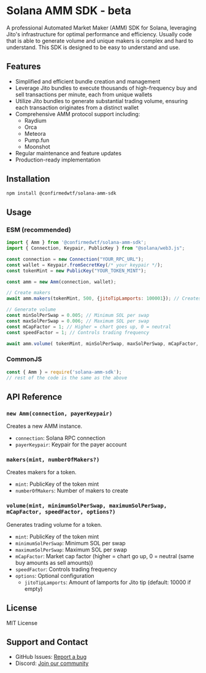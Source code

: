# Solana AMM SDK - beta

A professional Automated Market Maker (AMM) SDK for Solana, leveraging Jito's infrastructure for optimal performance and efficiency.
Usually code that is able to generate volume and unique makers is complex and hard to understand. 
This SDK is designed to be easy to understand and use.

## Features

- Simplified and efficient bundle creation and management
- Leverage Jito bundles to execute thousands of high-frequency buy and sell transactions per minute, each from unique wallets
- Utilize Jito bundles to generate substantial trading volume, ensuring each transaction originates from a distinct wallet
- Comprehensive AMM protocol support including:
  - Raydium
  - Orca
  - Meteora
  - Pump.fun
  - Moonshot
- Regular maintenance and feature updates
- Production-ready implementation

## Installation

```bash
npm install @confirmedwtf/solana-amm-sdk
```

## Usage

### ESM (recommended)
```javascript
import { Amm } from '@confirmedwtf/solana-amm-sdk';
import { Connection, Keypair, PublicKey } from "@solana/web3.js";

const connection = new Connection("YOUR_RPC_URL");
const wallet = Keypair.fromSecretKey(/* your keypair */);
const tokenMint = new PublicKey("YOUR_TOKEN_MINT");

const amm = new Amm(connection, wallet);

// Create makers
await amm.makers(tokenMint, 500, {jitoTipLamports: 100001}); // Creates 500 makers

// Generate volume
const minSolPerSwap = 0.005; // Minimum SOL per swap
const maxSolPerSwap = 0.006; // Maximum SOL per swap
const mCapFactor = 1; // Higher = chart goes up, 0 = neutral
const speedFactor = 1; // Controls trading frequency

await amm.volume( tokenMint, minSolPerSwap, maxSolPerSwap, mCapFactor, speedFactor, { jitoTipLamports: 1000 });
```

### CommonJS
```javascript
const { Amm } = require('solana-amm-sdk');
// rest of the code is the same as the above
```

## API Reference

### `new Amm(connection, payerKeypair)`
Creates a new AMM instance.

- `connection`: Solana RPC connection
- `payerKeypair`: Keypair for the payer account

### `makers(mint, numberOfMakers?)`
Creates makers for a token.

- `mint`: PublicKey of the token mint
- `numberOfMakers`: Number of makers to create

### `volume(mint, minimumSolPerSwap, maximumSolPerSwap, mCapFactor, speedFactor, options?)`
Generates trading volume for a token.

- `mint`: PublicKey of the token mint
- `minimumSolPerSwap`: Minimum SOL per swap
- `maximumSolPerSwap`: Maximum SOL per swap
- `mCapFactor`: Market cap factor (higher = chart go up, 0 = neutral (same buy amounts as sell amounts))
- `speedFactor`: Controls trading frequency
- `options`: Optional configuration
  - `jitoTipLamports`: Amount of lamports for Jito tip (default: 10000 if empty)

## License

MIT License

## Support and Contact

- GitHub Issues: [Report a bug](https://github.com/confirmedwtf/solana-amm-sdk/issues)
- Discord: [Join our community](https://discord.gg/confirmedwtf)
